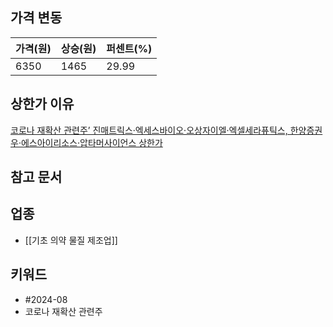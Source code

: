 ## 가격 변동
| 가격(원) | 상승(원) | 퍼센트(%) |
| ----- | ----- | ------ |
| 6350  | 1465  | 29.99  |
## 상한가 이유
[코로나 재확산 관련주’ 진매트릭스·엑세스바이오·오상자이엘·엑셀세라퓨틱스, 한양증권우·에스아이리소스·압타머사이언스 상한가](http://www.newswell.co.kr/news/articleView.html?idxno=10118)
## 참고 문서
## 업종
- [[기초 의약 물질 제조업]]
## 키워드
- #2024-08
- 코로나 재확산 관련주